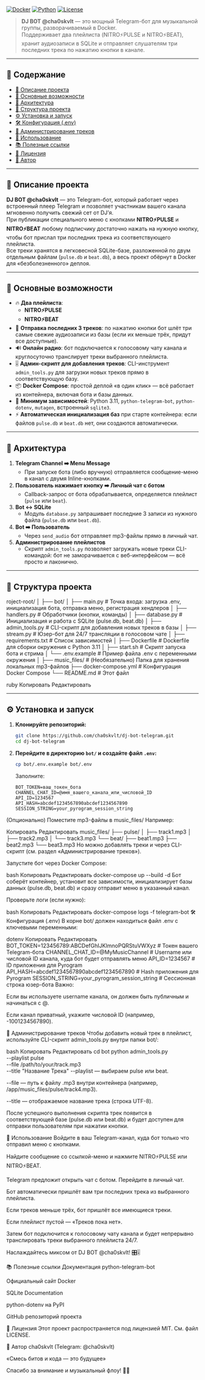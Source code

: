 <!-- ============================= -->
<!--    🎵 DJ BOT @cha0skvlt 🎵    -->
<!-- ============================= -->

[![Docker](https://img.shields.io/badge/Docker-3.9+-blue.svg)](https://www.docker.com/)
[![Python](https://img.shields.io/badge/Python-3.11-green.svg)](https://www.python.org/)
[![License](https://img.shields.io/badge/License-MIT-yellow.svg)](./LICENSE)

> **DJ BOT @cha0skvlt** — это мощный Telegram-бот для музыкальной группы, разворачиваемый в Docker.  
> Поддерживает два плейлиста (NITRO⚡️PULSE и NITRO⚡️BEAT), хранит аудиозаписи в SQLite и отправляет слушателям три последних трека по нажатию кнопки в канале.  

---

## 📢 Содержание
- [🎯 Описание проекта](#-описание-проекта)
- [🚀 Основные возможности](#-основные-возможности)
- [🧩 Архитектура](#-архитектура)
- [📁 Структура проекта](#-структура-проекта)
- [⚙️ Установка и запуск](#️-установка-и-запуск)
- [🛠 Конфигурация (.env)](#-конфигурация-env)
- [🔧 Администрирование треков](#-администрирование-треков)
- [📲 Использование](#-использование)
- [📚 Полезные ссылки](#-полезные-ссылки)
- [📝 Лицензия](#-лицензия)
- [👤 Автор](#-автор)

---

## 🎯 Описание проекта
**DJ BOT @cha0skvlt** — это Telegram-бот, который работает через встроенный плеер Telegram и позволяет участникам вашего канала мгновенно получить свежий сет от DJ’я.  
При публикации специального меню с кнопками **NITRO⚡️PULSE** и **NITRO⚡️BEAT** любому подписчику достаточно нажать на нужную кнопку, чтобы бот прислал три последних трека из соответствующего плейлиста.  
Все треки хранятся в легковесной SQLite-базе, разложенной по двум отдельным файлам (`pulse.db` и `beat.db`), а весь проект обёрнут в Docker для «безболезненного» деплоя.

---

## 🚀 Основные возможности
- 🔥 **Два плейлиста**:  
  - **NITRO⚡️PULSE**  
  - **NITRO⚡️BEAT**  
- 🎵 **Отправка последних 3 треков**: по нажатию кнопки бот шлёт три самые свежие аудиозаписи из базы (если их меньше трёх, придут все доступные).
- 🔊 **Онлайн радио**: бот подключается к голосовому чату канала и
  круглосуточно транслирует треки выбранного плейлиста.
- 🎚 **Админ-скрипт для добавления треков**: CLI-инструмент `admin_tools.py` для загрузки новых треков прямо в соответствующую базу.
- 📦 **Docker Compose**: простой деплой «в один клик» — всё работает из контейнера, включая бота и базы данных.
- 🔐 **Минимум зависимостей**: Python 3.11, `python-telegram-bot`, `python-dotenv`, `mutagen`, встроенный `sqlite3`.
- ⚡ **Автоматическая инициализация баз** при старте контейнера: если файлов `pulse.db` и `beat.db` нет, они создаются автоматически.

---

## 🧩 Архитектура
1. **Telegram Channel ➡️ Menu Message**  
   - При запуске бота (либо вручную) отправляется сообщение-меню в канал с двумя Inline-кнопками.
2. **Пользователь нажимает кнопку ➡️ Личный чат с ботом**  
   - Callback-запрос от бота обрабатывается, определяется плейлист (`pulse` или `beat`).
3. **Bot ↔️ SQLite**  
   - Модуль `database.py` запрашивает последние 3 записи из нужного файла (`pulse.db` или `beat.db`).
4. **Bot ➡️ Пользователь**  
   - Через `send_audio` бот отправляет mp3-файлы прямо в личный чат.
5. **Администрирование плейлистов**  
   - Скрипт `admin_tools.py` позволяет загружать новые треки CLI-командой: бот не заморачивается с веб-интерфейсом — всё просто и лаконично.

---

## 📁 Структура проекта
roject-root/
│
├── bot/
│ ├── main.py # Точка входа: загрузка .env, инициализация бота, отправка меню, регистрация хендлеров
│ ├── handlers.py # Обработчики (кнопки, команды)
│ ├── database.py # Инициализация и работа с SQLite (pulse.db, beat.db)
│ ├── admin_tools.py # CLI-скрипт для добавления новых треков в базы
│ ├── stream.py # Юзер-бот для 24/7 трансляции в голосовом чате
│ ├── requirements.txt # Список зависимостей
│ ├── Dockerfile # Dockerfile для сборки окружения с Python 3.11
│ ├── start.sh # Скрипт запуска бота и стрима
│ └── .env.example # Пример файла .env с переменными окружения
│
├── music_files/ # (Необязательно) Папка для хранения локальных mp3-файлов
├── docker-compose.yml # Конфигурация Docker Compose
└── README.md # Этот файл

ruby
Копировать
Редактировать

---

## ⚙️ Установка и запуск

1. **Клонируйте репозиторий:**
    ```bash
    git clone https://github.com/cha0skvlt/dj-bot-telegram.git
    cd dj-bot-telegram
    ```

2. **Перейдите в директорию `bot/` и создайте файл `.env`:**
    ```bash
    cp bot/.env.example bot/.env
    ```
   Заполните:
   ```dotenv
   BOT_TOKEN=ваш_токен_бота
   CHANNEL_CHAT_ID=@имя_вашего_канала_или_числовой_ID
   API_ID=1234567
   API_HASH=abcdef1234567890abcdef1234567890
   SESSION_STRING=your_pyrogram_session_string
(Опционально) Поместите mp3-файлы в music_files/
Например:

Копировать
Редактировать
music_files/
  ├── pulse/
  │   ├── track1.mp3
  │   ├── track2.mp3
  │   └── track3.mp3
  └── beat/
      ├── beat1.mp3
      ├── beat2.mp3
      └── beat3.mp3
Но можно добавлять треки и через CLI-скрипт (см. раздел «Администрирование треков»).

Запустите бот через Docker Compose:

bash
Копировать
Редактировать
docker-compose up --build -d
Бот соберёт контейнер, установит все зависимости, инициализирует базы данных (pulse.db, beat.db) и сразу отправит меню в указанный канал.

Проверьте логи (если нужно):

bash
Копировать
Редактировать
docker-compose logs -f telegram-bot
🛠 Конфигурация (.env)
В корне bot/ должен находиться файл .env с ключевыми переменными:

dotenv
Копировать
Редактировать
BOT_TOKEN=123456789:ABCDefGhIJKlmnoPQRStuVWXyz  # Токен вашего Telegram-бота
CHANNEL_CHAT_ID=@MyMusicChannel                  # Username или числовой ID канала, куда бот будет отправлять меню
API_ID=1234567                                   # ID приложения для Pyrogram
API_HASH=abcdef1234567890abcdef1234567890        # Hash приложения для Pyrogram
SESSION_STRING=your_pyrogram_session_string      # Сессионная строка юзер-бота
Важно:

Если вы используете username канала, он должен быть публичным и начинаться с @.

Если канал приватный, укажите числовой ID (например, -1001234567890).

🔧 Администрирование треков
Чтобы добавить новый трек в плейлист, используйте CLI-скрипт admin_tools.py внутри папки bot/:

bash
Копировать
Редактировать
cd bot
python admin_tools.py \
  --playlist pulse \
  --file /path/to/your/track.mp3 \
  --title "Название Трека"
--playlist — выбираем pulse или beat.

--file — путь к файлу .mp3 внутри контейнера (например, /app/music_files/pulse/track4.mp3).

--title — отображаемое название трека (строка UTF-8).

После успешного выполнения скрипта трек появится в соответствующей базе (pulse.db или beat.db) и будет доступен для отправки пользователям при нажатии кнопки.

📲 Использование
Войдите в ваш Telegram-канал, куда бот только что отправил меню с кнопками.

Найдите сообщение со ссылкой-меню и нажмите NITRO⚡️PULSE или NITRO⚡️BEAT.

Telegram предложит открыть чат с ботом. Перейдите в личный чат.

Бот автоматически пришлёт вам три последних трека из выбранного плейлиста.

Если треков меньше трёх, бот пришлёт все имеющиеся треки.

Если плейлист пустой — «Треков пока нет».

Затем бот подключится к голосовому чату канала и будет непрерывно
транслировать треки выбранного плейлиста 24/7.

Наслаждайтесь миксом от DJ BOT @cha0skvlt! 🎛️🎚️

📚 Полезные ссылки
Документация python-telegram-bot

Официальный сайт Docker

SQLite Documentation

python-dotenv на PyPI

GitHub репозиторий проекта

📝 Лицензия
Этот проект распространяется под лицензией MIT. См. файл LICENSE.

👤 Автор
cha0skvlt (Telegram: @cha0skvlt)

«Смесь битов и кода — это будущее»

Спасибо за внимание и музыкальный флоу! 🎹✨
